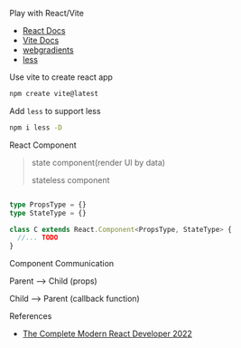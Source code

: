 Play with React/Vite

- [React Docs](https://reactjs.org/)
- [Vite Docs](https://vitejs.dev/)
- [webgradients](https://webgradients.com/)
- [less](https://lesscss.org/)


Use vite to create react app

```sh
npm create vite@latest
```

Add `less` to support less

```sh
npm i less -D
```

React Component

> state component(render UI by data)
> 
> stateless component


```ts

type PropsType = {}
type StateType = {}

class C extends React.Component<PropsType, StateType> {
  //... TODO
}

```

Component Communication

Parent --> Child (props)

Child --> Parent (callback function)

References

- [The Complete Modern React Developer 2022](https://andrewbaisden.hashnode.dev/the-complete-modern-react-developer-2022)
